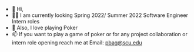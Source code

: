 - 👋 Hi,
- :student: I am currently looking Spring 2022/ Summer 2022 Software Engineer Intern roles
- 👀 Also, I love playing Poker
- 📫 If you want to play a game of poker or for any project collaboration or intern role opening reach me at Email: pbag@scu.edu


<!---
piyushbag/piyushbag is a ✨ special ✨ repository because its `README.md` (this file) appears on your GitHub profile.
You can click the Preview link to take a look at your changes.
--->
